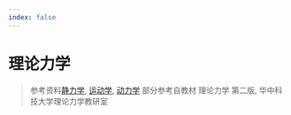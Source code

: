 ```yaml
---
index: false
---
```


# 理论力学
> 参考资料[静力学](./ch1.md), [运动学](./ch2.md), [动力学](./ch3.md) 部分参考自教材 理论力学 第二版, 华中科技大学理论力学教研室

<AutoCatalog/>